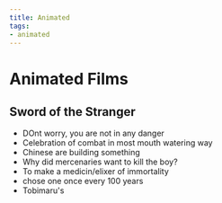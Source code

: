 ```yaml
---
title: Animated
tags:
- animated
---
```


# Animated Films

<TagLinks />

## Sword of the Stranger

* DOnt worry, you are not in any danger
* Celebration of combat in most mouth watering way
* Chinese are building something
* Why did mercenaries want to kill the boy?
* To make a medicin/elixer of immortality
* chose one once every 100 years
* Tobimaru's


<Footer />

